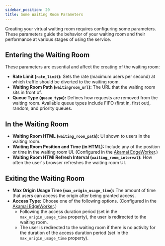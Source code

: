 ```yaml
---
sidebar_position: 20
title: Some Waiting Room Parameters
---
```


Creating your virtual waiting room requires configuring some parameters. These parameters guide the behavior of your waiting room and their performance at various stages of using the service.

## Entering the Waiting Room
These parameters are essential and affect the creating of the waiting room:

- **Rate Limit (`rate_limit`):** Sets the rate (maximum users per second) at which traffic should be diverted to the waiting room.
- **Waiting Room Path (`waitingroom_url`):** The URL that the waiting room sits in front of.
- **Queue Type (`queue_type`):** Defines how requests are removed from the waiting room. Available queue types include FIFO (first in, first out), random, and priority queues.

## In the Waiting Room

- **Waiting Room HTML (`waiting_room_path`):** UI shown to users in the waiting room.
- **Waiting Room Position and Time (in HTML):** Include any of the position or time in the waiting room UI. (Configured in the [Akamai EdgeWorker](../03-configuration-and-setup/01-configuring-edgeworkers.md).)
- **Waiting Room HTMl Refresh Interval (`waiting_room_interval`):** How often the user's browser refreshes the waiting room UI.

## Exiting the Waiting Room

- **Max Origin Usage Time (`max_origin_usage_time`):** The amount of time that users can access the origin after being granted access.
- **Access Type:** Choose one of the following options. (Configured in the [Akamai EdgeWorker](../03-configuration-and-setup/01-configuring-edgeworkers.md).)
  - Following the access duration period (set in the `max_origin_usage_time` property), the user is redirected to the waiting room.
  - The user is redirected to the waiting room if there is no activity for the duration of the access duration period (set in the `max_origin_usage_time` property).
